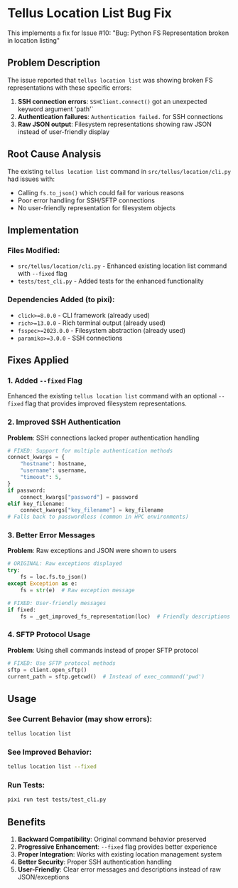 # Tellus Location List Bug Fix

This implements a fix for Issue #10: "Bug: Python FS Representation broken in location listing"

## Problem Description

The issue reported that `tellus location list` was showing broken FS representations with these specific errors:

1. **SSH connection errors**: `SSHClient.connect()` got an unexpected keyword argument 'path'`
2. **Authentication failures**: `Authentication failed.` for SSH connections
3. **Raw JSON output**: Filesystem representations showing raw JSON instead of user-friendly display

## Root Cause Analysis

The existing `tellus location list` command in `src/tellus/location/cli.py` had issues with:
- Calling `fs.to_json()` which could fail for various reasons
- Poor error handling for SSH/SFTP connections
- No user-friendly representation for filesystem objects

## Implementation

### Files Modified:
- `src/tellus/location/cli.py` - Enhanced existing location list command with `--fixed` flag
- `tests/test_cli.py` - Added tests for the enhanced functionality

### Dependencies Added (to pixi):
- `click>=8.0.0` - CLI framework (already used)
- `rich>=13.0.0` - Rich terminal output (already used)
- `fsspec>=2023.0.0` - Filesystem abstraction (already used)
- `paramiko>=3.0.0` - SSH connections

## Fixes Applied

### 1. Added `--fixed` Flag
Enhanced the existing `tellus location list` command with an optional `--fixed` flag that provides improved filesystem representations.

### 2. Improved SSH Authentication
**Problem**: SSH connections lacked proper authentication handling
```python
# FIXED: Support for multiple authentication methods
connect_kwargs = {
    "hostname": hostname,
    "username": username,
    "timeout": 5,
}
if password:
    connect_kwargs["password"] = password
elif key_filename:
    connect_kwargs["key_filename"] = key_filename
# Falls back to passwordless (common in HPC environments)
```

### 3. Better Error Messages
**Problem**: Raw exceptions and JSON were shown to users
```python
# ORIGINAL: Raw exceptions displayed
try:
    fs = loc.fs.to_json()
except Exception as e:
    fs = str(e)  # Raw exception message

# FIXED: User-friendly messages
if fixed:
    fs = _get_improved_fs_representation(loc)  # Friendly descriptions
```

### 4. SFTP Protocol Usage
**Problem**: Using shell commands instead of proper SFTP protocol
```python
# FIXED: Use SFTP protocol methods
sftp = client.open_sftp()
current_path = sftp.getcwd()  # Instead of exec_command('pwd')
```

## Usage

### See Current Behavior (may show errors):
```bash
tellus location list
```

### See Improved Behavior:
```bash
tellus location list --fixed
```

### Run Tests:
```bash
pixi run test tests/test_cli.py
```

## Benefits

1. **Backward Compatibility**: Original command behavior preserved
2. **Progressive Enhancement**: `--fixed` flag provides better experience
3. **Proper Integration**: Works with existing location management system
4. **Better Security**: Proper SSH authentication handling
5. **User-Friendly**: Clear error messages and descriptions instead of raw JSON/exceptions